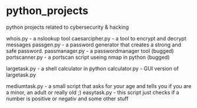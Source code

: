 # python_projects
python projects related to cybersecurity & hacking

whois.py - a nslookup tool
caesarcipher.py - a tool to encrypt and decrypt messages 
passgen.py - a password generator that creates a strong and safe password.
passmanager.py - a passwordmanager tool (bugged) 
portscanner.py - a portscan script useing nmap in python (bugged) 

largetask.py - a shell calculator in python
calculator.py - GUI version of largetask.py

mediumtask.py - a small script that asks for your age and tells you if you are a minor, an adult or really old ;)
easytask.py - this script just checks if a number is positive or negativ and some other stuff

